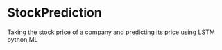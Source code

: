 # StockPrediction
Taking the stock price of a company and predicting its price using LSTM python,ML
